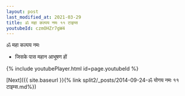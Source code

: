 ```yaml
---
layout: post
last_modified_at: 2021-03-29
title: ॐ महा कल्पय नमः ११ टाइम्स
youtubeId: czmOHZr7gW4
---
```

 
 
 ॐ महा कल्पय नमः  
 
 -  जिसके पास महान आभूषण हों 
 
  
 
  
 
 
 
 
 
 


{% include youtubePlayer.html id=page.youtubeId %}
 
[Next]({{ site.baseurl }}{% link  split2/_posts/2014-09-24-ॐ योगय नमः ११ टाइम्स.md%})
 
